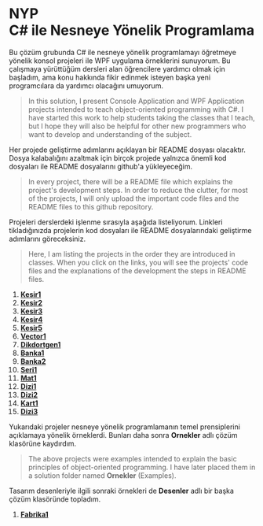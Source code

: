 ﻿# NYP<br>C# ile Nesneye Yönelik Programlama
Bu çözüm grubunda C# ile nesneye yönelik programlamayı
öğretmeye yönelik konsol projeleri ile WPF uygulama örneklerini
sunuyorum. Bu çalışmaya yürüttüğüm dersleri alan öğrencilere
yardımcı olmak için başladım, ama konu hakkında fikir edinmek
isteyen başka yeni programcılara da yardımcı olacağını umuyorum.
> In this solution, I present Console Application and WPF Application
projects intended to teach object-oriented programming with C#.
I have started this work to help students taking the classes
that I teach, but I hope they will also be helpful for other
new programmers who want to develop and understanding of the subject.

Her projede geliştirme adımlarını açıklayan bir README dosyası
olacaktır. Dosya kalabalığını azaltmak için birçok projede yalnızca
önemli kod dosyaları ile README dosyalarını github'a yükleyeceğim.
> In every project, there will be a README file which explains the 
project's development steps. In order to reduce the clutter,
for most of the projects, I will only upload the important code files
and the README files to this github repository.

Projeleri derslerdeki işlenme sırasıyla aşağıda listeliyorum.
Linkleri tikladığınızda projelerin kod dosyaları ile README
dosyalarındaki geliştirme adımlarını göreceksiniz.
> Here, I am listing the projects in the order they are introduced in classes.
When you click on the links, you will see the projects' code files
and the explanations of the development the steps in README files.

1. [**Kesir1**](Kesir1/README.md)
1. [**Kesir2**](Kesir2/README.md)
1. [**Kesir3**](Kesir3/README.md)
1. [**Kesir4**](Kesir4/README.md)
1. [**Kesir5**](Kesir5/README.md)
1. [**Vector1**](Vector1/README.md)
1. [**Dikdortgen1**](Dikdortgen1/README.md)
1. [**Banka1**](Banka1/README.md)
1. [**Banka2**](Banka2/README.md)
1. [**Seri1**](Seri1/README.md)
1. [**Mat1**](Mat1/README.md)
1. [**Dizi1**](Dizi1/README.md)
1. [**Dizi2**](Dizi2/README.md)
1. [**Kart1**](Kart1/README.md)
1. [**Dizi3**](Dizi3/README.md)

Yukarıdaki projeler nesneye yönelik programlamanın
temel prensiplerini açıklamaya yönelik örneklerdi.
Bunları daha sonra **Ornekler** adlı çözüm klasörüne kaydırdım.
> The above projects were examples intended to explain
the basic principles of object-oriented programming.
I have later placed them in a solution folder named
**Ornekler** (Examples).

Tasarım desenleriyle ilgili sonraki örnekleri de
**Desenler** adlı bir başka çözüm klasöründe topladım.

1. [**Fabrika1**](Fabrika1/README.md)